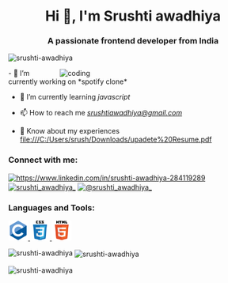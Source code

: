 <h1 align="center">Hi 👋, I'm Srushti awadhiya</h1>
<h3 align="center">A passionate frontend developer from India</h3>

<p align="left"> <img src="https://komarev.com/ghpvc/?username=srushti-awadhiya&label=Profile%20views&color=0e75b6&style=flat" alt="srushti-awadhiya" /> </p>
<img align="right" alt="coding" width="400" src="https://user-images.githubusercontent.com/55389276/140866485-8fb1c876-9a8f-4d6a-98dc-08c4981eaf70.gif">
- 🔭 I’m currently working on *spotify clone*

- 🌱 I’m currently learning *javascript*

- 📫 How to reach me *srushtiawadhiya@gmail.com*

- 📄 Know about my experiences [file:///C:/Users/srush/Downloads/upadete%20Resume.pdf](file:///C:/Users/srush/Downloads/upadete%20Resume.pdf)

<h3 align="left">Connect with me:</h3>
<p align="left">
<a href="https://linkedin.com/in/https://www.linkedin.com/in/srushti-awadhiya-284119289" target="blank"><img align="center" src="https://raw.githubusercontent.com/rahuldkjain/github-profile-readme-generator/master/src/images/icons/Social/linked-in-alt.svg" alt="https://www.linkedin.com/in/srushti-awadhiya-284119289" height="30" width="40" /></a>
<a href="https://instagram.com/srushti_awadhiya_" target="blank"><img align="center" src="https://raw.githubusercontent.com/rahuldkjain/github-profile-readme-generator/master/src/images/icons/Social/instagram.svg" alt="srushti_awadhiya_" height="30" width="40" /></a>
<a href="https://www.youtube.com/c/@srushti_awadhiya_" target="blank"><img align="center" src="https://raw.githubusercontent.com/rahuldkjain/github-profile-readme-generator/master/src/images/icons/Social/youtube.svg" alt="@srushti_awadhiya_" height="30" width="40" /></a>
</p>

<h3 align="left">Languages and Tools:</h3>
<p align="left"> <a href="https://www.cprogramming.com/" target="_blank" rel="noreferrer"> <img src="https://raw.githubusercontent.com/devicons/devicon/master/icons/c/c-original.svg" alt="c" width="40" height="40"/> </a> <a href="https://www.w3schools.com/css/" target="_blank" rel="noreferrer"> <img src="https://raw.githubusercontent.com/devicons/devicon/master/icons/css3/css3-original-wordmark.svg" alt="css3" width="40" height="40"/> </a> <a href="https://www.w3.org/html/" target="_blank" rel="noreferrer"> <img src="https://raw.githubusercontent.com/devicons/devicon/master/icons/html5/html5-original-wordmark.svg" alt="html5" width="40" height="40"/> </a> </p>

<p><img align="left" src="https://github-readme-stats.vercel.app/api/top-langs?username=srushti-awadhiya&show_icons=true&locale=en&layout=compact" alt="srushti-awadhiya" /></p>

<p>&nbsp;<img align="center" src="https://github-readme-stats.vercel.app/api?username=srushti-awadhiya&show_icons=true&locale=en" alt="srushti-awadhiya" /></p>

<p><img align="center" src="https://github-readme-streak-stats.herokuapp.com/?user=srushti-awadhiya&" alt="srushti-awadhiya" /></p>
